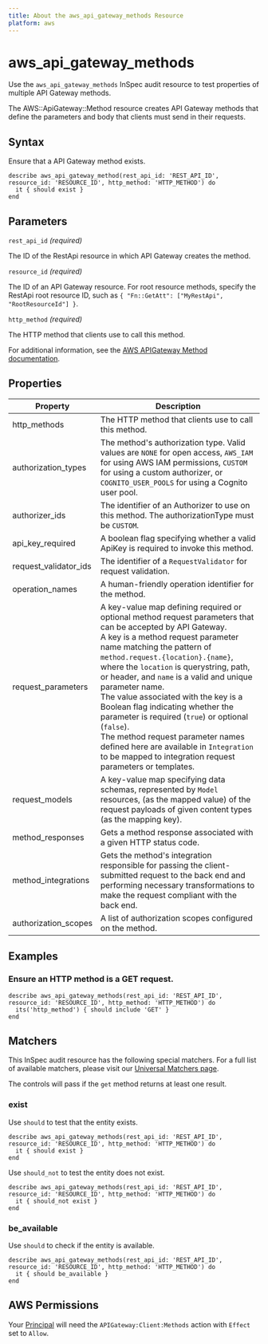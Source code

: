 ```yaml
---
title: About the aws_api_gateway_methods Resource
platform: aws
---
```


# aws_api_gateway_methods

Use the `aws_api_gateway_methods` InSpec audit resource to test properties of multiple API Gateway methods.

The AWS::ApiGateway::Method resource creates API Gateway methods that define the parameters and body that clients must send in their requests.

## Syntax

Ensure that a API Gateway method exists.

    describe aws_api_gateway_method(rest_api_id: 'REST_API_ID', resource_id: 'RESOURCE_ID', http_method: 'HTTP_METHOD') do
      it { should exist }
    end

## Parameters

`rest_api_id` _(required)_

The ID of the RestApi resource in which API Gateway creates the method.

`resource_id` _(required)_

The ID of an API Gateway resource. For root resource methods, specify the RestApi root resource ID, such as `{ "Fn::GetAtt": ["MyRestApi", "RootResourceId"] }`.

`http_method` _(required)_

The HTTP method that clients use to call this method.

For additional information, see the [AWS APIGateway Method documentation](https://docs.aws.amazon.com/AWSCloudFormation/latest/UserGuide/aws-resource-apigateway-method.html).

## Properties

| Property | Description |
| --- | --- |
| http_methods | The HTTP method that clients use to call this method. |
| authorization_types | The method's authorization type. Valid values are `NONE` for open access, `AWS_IAM` for using AWS IAM permissions, `CUSTOM` for using a custom authorizer, or `COGNITO_USER_POOLS` for using a Cognito user pool. |
| authorizer_ids | The identifier of an Authorizer to use on this method. The authorizationType must be `CUSTOM`. |
| api_key_required | A boolean flag specifying whether a valid ApiKey is required to invoke this method. |
| request_validator_ids | The identifier of a `RequestValidator` for request validation. |
| operation_names | A human-friendly operation identifier for the method. |
| request_parameters | A key-value map defining required or optional method request parameters that can be accepted by API Gateway. <br>A key is a method request parameter name matching the pattern of `method.request.{location}.{name}`, where the `location` is querystring, path, or header, and `name` is a valid and unique parameter name. <br>The value associated with the key is a Boolean flag indicating whether the parameter is required (`true`) or optional (`false`). <br>The method request parameter names defined here are available in `Integration` to be mapped to integration request parameters or templates. |
| request_models | A key-value map specifying data schemas, represented by `Model` resources, (as the mapped value) of the request payloads of given content types (as the mapping key). |
| method_responses | Gets a method response associated with a given HTTP status code. |
| method_integrations | Gets the method's integration responsible for passing the client-submitted request to the back end and performing necessary transformations to make the request compliant with the back end. |
| authorization_scopes | A list of authorization scopes configured on the method. |

## Examples

### Ensure an HTTP method is a GET request.

    describe aws_api_gateway_methods(rest_api_id: 'REST_API_ID', resource_id: 'RESOURCE_ID', http_method: 'HTTP_METHOD') do
      its('http_method') { should include 'GET' }
    end

## Matchers

This InSpec audit resource has the following special matchers. For a full list of available matchers, please visit our [Universal Matchers page](https://www.inspec.io/docs/reference/matchers/).

The controls will pass if the `get` method returns at least one result.

### exist

Use `should` to test that the entity exists.

    describe aws_api_gateway_methods(rest_api_id: 'REST_API_ID', resource_id: 'RESOURCE_ID', http_method: 'HTTP_METHOD') do
      it { should exist }
    end

Use `should_not` to test the entity does not exist.

    describe aws_api_gateway_methods(rest_api_id: 'REST_API_ID', resource_id: 'RESOURCE_ID', http_method: 'HTTP_METHOD') do
      it { should_not exist }
    end

### be_available

Use `should` to check if the entity is available.

    describe aws_api_gateway_methods(rest_api_id: 'REST_API_ID', resource_id: 'RESOURCE_ID', http_method: 'HTTP_METHOD') do
      it { should be_available }
    end

## AWS Permissions

Your [Principal](https://docs.aws.amazon.com/IAM/latest/UserGuide/intro-structure.html#intro-structure-principal) will need the `APIGateway:Client:Methods` action with `Effect` set to `Allow`.
